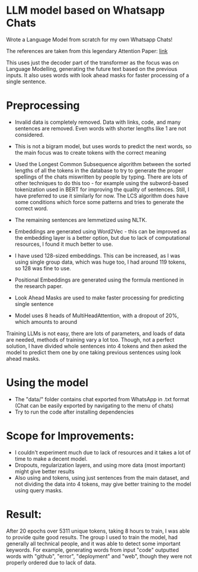 # LLM model based on Whatsapp Chats

Wrote a Language Model from scratch for my own Whatsapp Chats!

The references are taken from this legendary Attention Paper: [link](https://arxiv.org/pdf/1706.03762.pdf)

This uses just the decoder part of the transformer as the focus was on Language Modelling, generating the future text based on the previous inputs. It also uses words with look ahead masks for faster processing of a single sentence.

# Preprocessing
- Invalid data is completely removed. Data with links, code, and many sentences are removed. Even words with shorter lengths like 1 are not considered.
- This is not a bigram model, but uses words to predict the next words, so the main focus was to create tokens with the correct meaning
- Used the Longest Common Subsequence algorithm between the sorted lengths of all the tokens in the database to try to generate the proper spellings of the chats miswritten by people by typing. There are lots of other techniques to do this too - for example using the subword-based tokenization used in BERT for improving the quality of sentences. Still, I have preferred to use it similarly for now. The LCS algorithm does have some conditions which force some patterns and tries to generate the correct word.
- The remaining sentences are lemmetized using NLTK.

- Embeddings are generated using Word2Vec - this can be improved as the embedding layer is a better option, but due to lack of computational resources, I found it much better to use.
- I have used 128-sized embeddings. This can be increased, as I was using single group data, which was huge too, I had around 119 tokens, so 128 was fine to use.
- Positional Embeddings are generated using the formula mentioned in the research paper.
- Look Ahead Masks are used to make faster processing for predicting single sentence
- Model uses 8 heads of MultiHeadAttention, with a dropout of 20%, which amounts to around 

Training LLMs is not easy, there are lots of parameters, and loads of data are needed, methods of training vary a lot too. Though, not a perfect solution, I have divided whole sentences into 4 tokens and then asked the model to predict them one by one taking previous sentences using look ahead masks.

# Using the model
- The "data/" folder contains chat exported from WhatsApp in .txt format (Chat can be easily exported by navigating to the menu of chats)
- Try to run the code after installing dependencies

# Scope for Improvements:
- I couldn't experiment much due to lack of resources and it takes a lot of time to make a decent model.
- Dropouts, regularization layers, and using more data (most important) might give better results
- Also using <start> and <end> tokens, using just sentences from the main dataset, and not dividing the data into 4 tokens, may give better training to the model using query masks.

# Result:
After 20 epochs over 5311 unique tokens, taking 8 hours to train, I was able to provide quite good results. The group I used to train the model, had generally all technical people, and it was able to detect some important keywords. For example, generating words from input "code" outputted words with "github", "error", "deployment" and "web", though they were not properly ordered due to lack of data.



